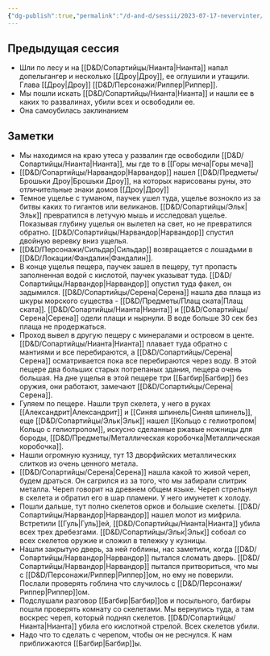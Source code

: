 ```yaml
---
{"dg-publish":true,"permalink":"/d-and-d/sessii/2023-07-17-nevervinter/","created":"2023-12-11T11:34:44.000+04:00","updated":"2023-12-26T16:29:21.676+04:00"}
---
```


## Предыдущая сессия
* Шли по лесу и на [[D&D/Сопартийцы/Нианта\|Нианта]] напал допельгангер и несколько [[Дроу\|Дроу]], ее оглушили и утащили. Глава [[Дроу\|Дроу]] [[D&D/Персонажи/Риппер\|Риппер]].
* Мы пошли искать [[D&D/Сопартийцы/Нианта\|Нианта]] и нашли ее в каких то развалинах, убили всех и освободили ее.
* Она самоубилась заклинанием

## Заметки
- Мы находимся на краю утеса у развалин где освободили [[D&D/Сопартийцы/Нианта\|Нианта]], мы где то в [[Горы меча\|Горы меча]]
- [[D&D/Сопартийцы/Нарвандор\|Нарвандор]] нашел [[D&D/Предметы/Брошьки Дроу\|Брошьки Дроу]], на которых нарисованы руны, это отличительные знаки домов [[Дроу\|Дроу]]
- Темное ущелье с туманом, паучек ушел туда, ущелье вознокло из за битвы каких то гигантов или великанов. [[D&D/Сопартийцы/Эльк\|Эльк]] превратился в летучую мышь и исследовал ущелье. Показывая глубину ущелья он вылетел на свет, но не превратился обратно. [[D&D/Сопартийцы/Нарвандор\|Нарвандор]] спустил двойную веревку вниз ущелья.
- [[D&D/Персонажи/Сильдар\|Сильдар]] возвращается с лошадьми в [[D&D/Локации/Фандалин\|Фандалин]].
- В конце ущелья пещера, паучек зашел в пещеру, тут пропасть заполненная водой с кислотой, паучек указыват туда. [[D&D/Сопартийцы/Нарвандор\|Нарвандор]] опустил туда факел, он задымился. [[D&D/Сопартийцы/Серена\|Серена]] нашла два плаща из шкуры морского существа - [[D&D/Предметы/Плащ ската\|Плащ ската]]. [[D&D/Сопартийцы/Нианта\|Нианта]] и [[D&D/Сопартийцы/Серена\|Серена]] одели плащи и нырнули. В воде больше 30 сек без плаща не продержаться.
- Проход вывел в другую пещеру с минералами и островом в центе. [[D&D/Сопартийцы/Нианта\|Нианта]] плавает туда обратно с мантиями и все перебираются, а [[D&D/Сопартийцы/Серена\|Серена]] осматривается пока все перебираются через воду. В этой пещере два больших старых потрепаных здания, пещера очень большая. На дне ущелья в этой пещере три [[Багбир\|Багбир]] без оружия, они работают, замечают [[D&D/Сопартийцы/Серена\|Серена]]. 
- Гуляем по пещере. Нашли труп скелета, у него в руках [[Александрит\|Александрит]] и [[Синяя шпинель\|Синяя шпинель]], еще [[D&D/Сопартийцы/Эльк\|Эльк]] нашел  [[Кольцо с гелиотропом\|Кольцо с гелиотропом]], искусно сделанные ржавые ножницы для бороды, [[D&D/Предметы/Металлическая коробочка\|Металлическая коробочка]]. 
- Нашли огромную кузницу, тут 13 дворфийских металлических слитков из очень ценного метала.
- [[D&D/Сопартийцы/Серена\|Серена]] нашла какой то живой череп, будем драться. Он сагрился из за того, что мы забирали слитрик металла. Череп говорит на древнем общем языке. Череп стрельнул в скелета и обратил его в шар пламени. У него имунетет к холоду. 
- Пошли дальше, тут полно скелетов орков и большие скелеты. [[D&D/Сопартийцы/Нарвандор\|Нарвандор]] нашел молот из мифрила. Встретили [[Гуль\|Гуль]]ей, [[D&D/Сопартийцы/Нианта\|Нианта]] убила всех трех дребезгами. [[D&D/Сопартийцы/Эльк\|Эльк]] собоал со всех скелетов оружие и сложил в тележку у кузницы.
- Нашли закрытую дверь, за ней гоблины, нас заметили, когда [[D&D/Сопартийцы/Нарвандор\|Нарвандор]] пытался сломать дверь. [[D&D/Сопартийцы/Нарвандор\|Нарвандор]] пытался притвориться, что мы с [[D&D/Персонажи/Риппер\|Риппер]]ом, но ему не поверили. Послали проверять гоблина что случилось с [[D&D/Персонажи/Риппер\|Риппер]]ом. 
- Подслушали разговор [[Багбир\|Багбир]]ов и посыльного, багбиры пошли проверять комнату со скелетами. Мы вернулись туда, а там воскрес череп, который поднял скелетов. [[D&D/Сопартийцы/Нианта\|Нианта]] убила его кислотной стрелой. Всех скелетов убили.
- Надо что то сделать с черепом, чтобы он не реснулся. К нам приближаются [[Багбир\|Багбир]]ы.

